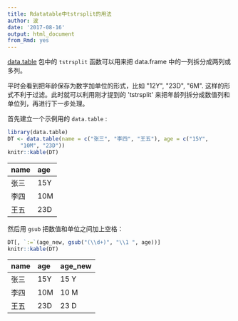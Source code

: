 ```yaml
---
title: Rdatatable中tstrsplit的用法
author: 波
date: '2017-08-16'
output: html_document
from_Rmd: yes
---
```


[data.table](http://rdatatable.com) 包中的 `tstrsplit` 函数可以用来把 data.frame 中的一列拆分成两列或多列。

平时会看到把年龄保存为数字加单位的形式，比如 "12Y", "23D", "6M". 这样的形式不利于过滤。此时就可以利用刚才提到的 'tstrsplit' 来把年龄列拆分成数值列和单位列，再进行下一步处理。

首先建立一个示例用的 `data.table` : 

```r
library(data.table)
DT <- data.table(name = c("张三", "李四", "王五"), age = c("15Y", 
    "10M", "23D"))
knitr::kable(DT)
```



|name |age |
|:----|:---|
|张三 |15Y |
|李四 |10M |
|王五 |23D |

然后用 `gsub` 把数值和单位之间加上空格：

```r
DT[, `:=`(age_new, gsub("(\\d+)", "\\1 ", age))]
knitr::kable(DT)
```



|name |age |age_new |
|:----|:---|:-------|
|张三 |15Y |15 Y    |
|李四 |10M |10 M    |
|王五 |23D |23 D    |
